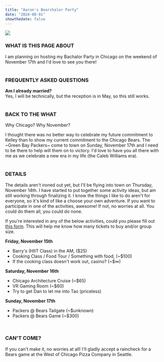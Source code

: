 ```yaml
---
title: "Aaron's Bearchalor Party"
date: "2024-08-01"
showthedate: false
---
```


[![](https://www.aaronpetry.io/img/bearchalor.png)](https://www.youtube.com/watch?v=fripnW7w2Us)


### WHAT IS THIS PAGE ABOUT

I am planning on hosting my Bachalor Party in Chicago on the weekend of November 17th and I'd love to see you there!   
&nbsp;

### FREQUENTLY ASKED QUESTIONS  
  
**Am I already married?**  
Yes, I will be technically, but the reception is in May, so this still works.  
&nbsp;

### BACK TO THE WHAT  

Why Chicago? Why November?  
  
I thought there was no better way to celebrate my future commitment to Kelley than to show my current commitment to the Chicago Bears. The ~Green Bay Packers~ come to town on Sunday, November 17th and I need to be there to help will them on to victory. I'd love to have you all there with me as we celebrate a new era in my life (the Caleb Williams era).  
&nbsp;

### DETAILS  

The details aren't ironed out yet, but I'll be flying into town on Thursday, November 14th. I have started to put together some activity ideas, but am still working through finalizing it. I know the things I like to do aren't for everyone, so it's kind of like a choose your own adventure. If you want to participate in one of the activities, awesome! If not, no worries at all. You could do them all, you could do none. 

If you're interested in any of the below activities, could you please fill out [this form](https://forms.gle/qUuWL7i37BxeHkrU8). This will help me know how many tickets to buy and/or group size. 

**Friday, November 15th**
- Barry's (HIIT Class) in the AM, ($25)
- Cooking Class / Food Tour / Something with food, (~$100)
- If the cooking class doesn't work out, casino? (~$∞)

**Saturday, November 16th** 
- Chicago Architecture Cruise (~$65)
- VR Gaming Room (~$60)
- Try to get Dan to let me into Tao (priceless)

**Sunday, November 17th**
- Packers @ Bears Tailgate (~$unknown)
- Packers @ Bears Game (~$300) 

&nbsp;

### CAN'T COME? 
If you can't make it, no worries at all! I'll gladly accept a raincheck for a Bears game at the West of Chicago Pizza Company in Seattle.